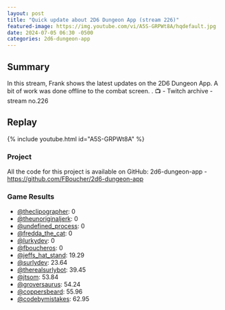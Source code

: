 ```yaml
---
layout: post
title: "Quick update about 2D6 Dungeon App (stream 226)"
featured-image: https://img.youtube.com/vi/A5S-GRPWt8A/hqdefault.jpg
date: 2024-07-05 06:30 -0500
categories: 2d6-dungeon-app
---
```

## Summary
In this stream, Frank shows the latest updates on the 2D6 Dungeon App. A bit of work was done offline to the combat screen.
.
📺 - Twitch archive - stream no.226

## Replay

{% include youtube.html id="A5S-GRPWt8A" %}
<br/><!--more-->

### Project

All the code for this project is available on GitHub: 2d6-dungeon-app - https://github.com/FBoucher/2d6-dungeon-app

### Game Results

- [@theclipographer](https://www.twitch.tv/theclipographer): 0
- [@theunoriginaljerk](https://www.twitch.tv/theunoriginaljerk): 0
- [@undefined_process](https://www.twitch.tv/undefined_process): 0
- [@fredda_the_cat](https://www.twitch.tv/fredda_the_cat): 0
- [@lurkydev](https://www.twitch.tv/lurkydev): 0
- [@fboucheros](https://www.twitch.tv/fboucheros): 0
- [@jeffs_hat_stand](https://www.twitch.tv/jeffs_hat_stand): 19.29
- [@surlydev](https://www.twitch.tv/surlydev): 23.64
- [@therealsurlybot](https://www.twitch.tv/therealsurlybot): 39.45
- [@jtsom](https://www.twitch.tv/jtsom): 53.84
- [@groversaurus](https://www.twitch.tv/groversaurus): 54.24
- [@coppersbeard](https://www.twitch.tv/coppersbeard): 55.96
- [@codebymistakes](https://www.twitch.tv/codebymistakes): 62.95
